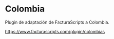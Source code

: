 # Colombia
Plugin de adaptación de FacturaScripts a Colombia.

https://www.facturascripts.com/plugin/colombias